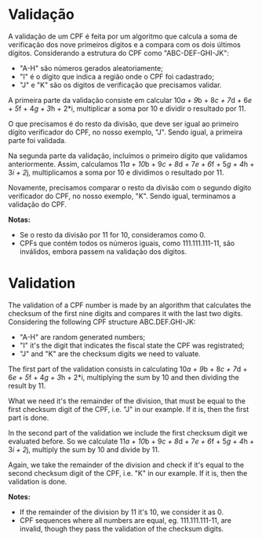 # Validação

A validação de um CPF é feita por um algoritmo que calcula a soma de verificação dos nove primeiros dígitos e a compara com os dois últimos dígitos. Considerando a estrutura do CPF como "ABC-DEF-GHI-JK":
- "A-H" são números gerados aleatoriamente;
- "I" é o dígito que indica a região onde o CPF foi cadastrado;
- "J" e "K" são os dígitos de verificação que precisamos validar.
    
A primeira parte da validação consiste em calcular 10*a + 9*b + 8*c + 7*d + 6*e + 5*f + 4*g + 3*h + 2*i, multiplicar a soma por 10 e dividir o resultado por 11.
    
O que precisamos é do resto da divisão, que deve ser igual ao primeiro dígito verificador do CPF, no nosso exemplo, "J". Sendo igual, a primeira parte foi validada.

Na segunda parte da validação, incluímos o primeiro dígito que validamos anteriormente. Assim, calculamos 11*a + 10*b + 9*c + 8*d + 7*e + 6*f + 5*g + 4*h + 3*i + 2*j, multiplicamos a soma por 10 e dividimos o resultado por 11.
    
Novamente, precisamos comparar o resto da divisão com o segundo dígito verificador do CPF, no nosso exemplo, "K". Sendo igual, terminamos a validação do CPF.

<b>Notas:</b>
- Se o resto da divisão por 11 for 10, consideramos como 0.
- CPFs que contém todos os números iguais, como 111.111.111-11, são inválidos, embora passem na validação dos dígitos.

# Validation

The validation of a CPF number is made by an algorithm that calculates the checksum of the first nine digits and compares it with the last two digits. Considering the following CPF structure ABC.DEF.GHI-JK:
- "A-H" are random generated numbers;
- "I" it's the digit that indicates the fiscal state the CPF was registrated;
- "J" and "K" are the checksum digits we need to valuate.

The first part of the validation consists in calculating 10*a + 9*b + 8*c + 7*d + 6*e + 5*f + 4*g + 3*h + 2*i, multiplying the sum by 10 and then dividing the result by 11.

What we need it's the remainder of the division, that must be equal to the first checksum digit of the CPF, i.e. "J" in our example. If it is, then the first part is done.

In the second part of the validation we include the first checksum digit we evaluated before. So we calculate 11*a + 10*b + 9*c + 8*d + 7*e + 6*f + 5*g + 4*h + 3*i + 2*j, multiply the sum by 10 and divide by 11.
    
Again, we take the remainder of the division and check if it's equal to the second checksum digit of the CPF, i.e. "K" in our example. If it is, then the validation is done.
   
<b>Notes:</b>
- If the remainder of the division by 11 it's 10, we consider it as 0.
- CPF sequences where all numbers are equal, eg. 111.111.111-11, are invalid, though they pass the validation of the checksum digits.